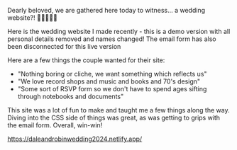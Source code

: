 Dearly beloved, we are gathered here today to witness... a wedding website?! 👰🏻🥂🤵🏻

Here is the wedding website I made recently - this is a demo version with all personal details removed and names changed! The email form has also been disconnected for this live version

Here are a few things the couple wanted for their site:
- "Nothing boring or cliche, we want something which reflects us"
- "We love record shops and music and books and 70's design"
- "Some sort of RSVP form so we don't have to spend ages sifting through notebooks and documents"

This site was a lot of fun to make and taught me a few things along the way. Diving into the CSS side of things was great, as was getting to grips with the email form. Overall, win-win!

https://daleandrobinwedding2024.netlify.app/
